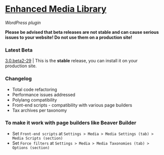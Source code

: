 # [Enhanced Media Library](https://www.wpuxsolutions.com/)
*WordPress plugin*

**Please be advised that beta releases are not stable and can cause serious issues to your website! Do not use them on a production site!**

### Latest Beta
[3.0.beta2-29](https://github.com/webbistro/enhanced-media-library/tree/v3.0.beta2-29) | This is the **stable** release, you can install it on your production site.

### Changelog

* Total code refactoring
* Performance issues addressed
* Polylang compatibility
* Front-end scripts - compatibility with various page builders
* Tax archives per taxonomy

### To make it work with page builders like Beaver Builder

* Set `Front-end scripts` at `Settings > Media > Media Settings (tab) > Media Scripts (section)`
* Set `Force filters` at `Settings > Media > Media Taxonomies (tab) > Options (section)`
